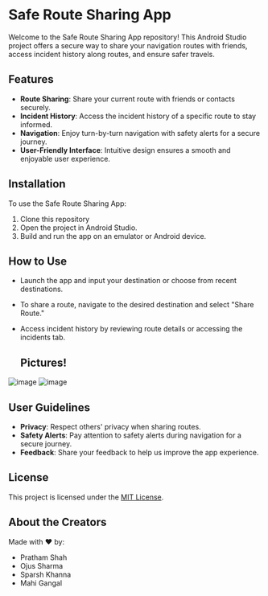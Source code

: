 # Safe Route Sharing App

Welcome to the Safe Route Sharing App repository! This Android Studio project offers a secure way to share your navigation routes with friends, access incident history along routes, and ensure safer travels.

## Features

- **Route Sharing**: Share your current route with friends or contacts securely.
- **Incident History**: Access the incident history of a specific route to stay informed.
- **Navigation**: Enjoy turn-by-turn navigation with safety alerts for a secure journey.
- **User-Friendly Interface**: Intuitive design ensures a smooth and enjoyable user experience.


## Installation

To use the Safe Route Sharing App:

1. Clone this repository
2. Open the project in Android Studio.
3. Build and run the app on an emulator or Android device.

## How to Use

- Launch the app and input your destination or choose from recent destinations.
- To share a route, navigate to the desired destination and select "Share Route."
- Access incident history by reviewing route details or accessing the incidents tab.

  ## Pictures!

![image](https://github.com/ojusharma/route-sharing-app/assets/112976298/3b64f690-aa17-4e90-8691-04a4b51e5b5b)
![image](https://github.com/ojusharma/route-sharing-app/assets/112976298/89e6521f-16fe-4ec8-b4ec-69daa9800578)

## User Guidelines

- **Privacy**: Respect others' privacy when sharing routes.
- **Safety Alerts**: Pay attention to safety alerts during navigation for a secure journey.
- **Feedback**: Share your feedback to help us improve the app experience.

## License

This project is licensed under the [MIT License](LICENSE).

## About the Creators

Made with ❤️ by:
- Pratham Shah
- Ojus Sharma
- Sparsh Khanna
- Mahi Gangal
